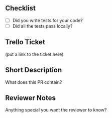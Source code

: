 ## Checklist
- [ ] Did you write tests for your code?
- [ ] Did all the tests pass locally?

## Trello Ticket
(put a link to the ticket here)

## Short Description
What does this PR contain?

## Reviewer Notes
Anything special you want the reviewer to know?
